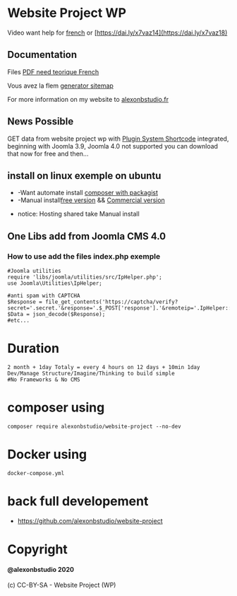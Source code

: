 # Website Project WP

Video want help for [french](https://dai.ly/x7vaz18) or [https://dai.ly/x7vaz14](https://dai.ly/x7vaz18)

## Documentation 

Files [PDF need teorique French](docs/website-project-wp-documents-french.pdf)


Vous avez la flem [generator sitemap](https://xmlsitemapgenerator.org/) 

For more information on my website to [alexonbstudio.fr](https://www.alexonbstudio.fr) 

## News Possible 

GET data from website project wp with [Plugin System Shortcode](https://github.com/alexonbstudio/plg-shortcode-joomla/releases/) integrated, beginning with Joomla 3.9, Joomla 4.0 not supported you can download that now for free and then...



## install on linux exemple on ubuntu

+ -Want automate install [composer with packagist](https://github.com/website-project-WP/composer-wp)
+ -Manual install[free version](https://github.com/website-project-WP/free-wp) && [Commercial version](https://github.com/website-project-WP/commercial-wp)

* notice: Hosting shared take Manual install

## One Libs add from Joomla CMS 4.0

### How to use add the files index.php exemple

	#Joomla utilities
	require 'libs/joomla/utilities/src/IpHelper.php';
	use Joomla\Utilities\IpHelper;

	#anti spam with CAPTCHA
	$Response = file_get_contents('https://captcha/verify?secret='.secret.'&response='.$_POST['response'].'&remoteip='.IpHelper::getIp());
	$Data = json_decode($Response);
	#etc...

# Duration 

	2 month + 1day Totaly = every 4 hours on 12 days + 10min 1day 
	Dev/Manage Structure/Imagine/Thinking to build simple
	#No Frameworks & No CMS

# composer using

	composer require alexonbstudio/website-project --no-dev
	
# Docker using

	docker-compose.yml
		
	
# back full developement

+ https://github.com/alexonbstudio/website-project
	
# Copyright

#### @alexonbstudio 2020

(c) CC-BY-SA - Website Project (WP)